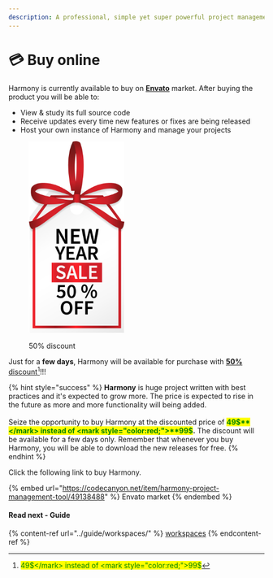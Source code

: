 ```yaml
---
description: A professional, simple yet super powerful project management tool.
---
```


# 💳 Buy online

Harmony is currently available to buy on [**Envato**](https://codecanyon.net/item/harmony-project-management-tool/49138488) market. After buying the product you will be able to:

* View & study its full source code
* Receive updates every time new features or fixes are being released
* Host your own instance of Harmony and manage your projects

<figure><img src="../.gitbook/assets/new-year-sale-50.png" alt="" width="188"><figcaption><p>50% discount</p></figcaption></figure>

Just for a **few days**, Harmony will be available for purchase with [**50%** discount](#user-content-fn-1)[^1]!!!

{% hint style="success" %}
**Harmony** is huge project written with best practices and it's expected to grow more. The price is expected to rise in the future as more and more functionality will being added.\
\
Seize the opportunity to buy Harmony at the discounted price of <mark style="color:green;">**49$**</mark> instead of <mark style="color:red;">**99$**</mark>**.** The discount will be available for a few days only. Remember that whenever you buy Harmony, you will be able to download the new releases for free.
{% endhint %}

Click the following link to buy Harmony.

{% embed url="https://codecanyon.net/item/harmony-project-management-tool/49138488" %}
Envato market
{% endembed %}

#### Read next - Guide

{% content-ref url="../guide/workspaces/" %}
[workspaces](../guide/workspaces/)
{% endcontent-ref %}

[^1]: <mark style="color:green;">49$</mark> instead of <mark style="color:red;">99$</mark>
